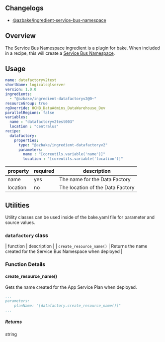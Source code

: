 ## Changelogs

* [@azbake/ingredient-service-bus-namespace](./CHANGELOG.md)

## Overview

The Service Bus Namespace ingredient is a plugin for bake. When included in a recipe, this will create a [Service Bus Namespace](https://docs.microsoft.com/en-us/azure/templates/microsoft.datafactory/2018-06-01/factories).

## Usage

```yaml
name: datafactoryv2test
shortName: logicalsqlserver
version: 1.0.0
ingredients:
  - "@azbake/ingredient-datafactoryv2@0~"
resourceGroup: true
rgOverride: HCHB_DataAdmins_DataWarehouse_Dev
parallelRegions: false
variables:
  name : "datafactoryv2test003"
  location : "centralus"
recipe:
  datafactory:
    properties:
      type: "@azbake/ingredient-datafactoryv2"
      parameters:
        name : "[coreutils.variable('name')]"
        location : "[coreutils.variable('location')]"
```

| property | required | description |
| -------- | -------- | ----------- |
| name | yes | The name for the Data Factory |
| location | no | The location of the Data Factory |


## Utilities

Utility classes can be used inside of the bake.yaml file for parameter and source values.

### ``datafactory`` class

| function | description |
| `create_resource_name()` | Returns the name created for the Service Bus Namespace when deployed |

### Function Details

#### create_resource_name()

Gets the name created for the App Service Plan when deployed.

```yaml
...
parameters:
    planName: "[datafactory.create_resource_name()]"
...
```

##### Returns

string